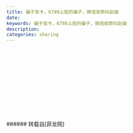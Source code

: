 ```yaml
---
title: 骗子卖卡，6789上班的骗子，微信收款叫赵曲
date: 
keywords: 骗子卖卡，6789上班的骗子，微信收款叫赵曲
description: 
categories: sharing
---
```

<td class="t_f" id="postmessage_2260492">

<br/>
<img alt="" border="0" class="zoom" data-cf-modified-bfe2676adac089fcf351a245-="" file="http://www.flw.ph/data/appbyme/upload/image/201811/12/SxLcgaQxe2WG.jpg" id="aimg_s3IX9" lazyloadthumb="1" onclick="" onmouseover="" src="http://www.flw.ph/data/appbyme/upload/image/201811/12/SxLcgaQxe2WG.jpg"/><br/>
<br/>
<img alt="" border="0" class="zoom" data-cf-modified-bfe2676adac089fcf351a245-="" file="http://www.flw.ph/data/appbyme/upload/image/201811/12/pFhRANa8nIkY.jpg" id="aimg_fbWx0" lazyloadthumb="1" onclick="" onmouseover="" src="http://www.flw.ph/data/appbyme/upload/image/201811/12/pFhRANa8nIkY.jpg"/><br/>
<br/>
<img alt="" border="0" class="zoom" data-cf-modified-bfe2676adac089fcf351a245-="" file="http://www.flw.ph/data/appbyme/upload/image/201811/12/wI5g4UtwgJTt.jpg" id="aimg_TA06a" lazyloadthumb="1" onclick="" onmouseover="" src="http://www.flw.ph/data/appbyme/upload/image/201811/12/wI5g4UtwgJTt.jpg"/><br/>
<br/>
<img alt="" border="0" class="zoom" data-cf-modified-bfe2676adac089fcf351a245-="" file="http://www.flw.ph/data/appbyme/upload/image/201811/12/liPeBPMM6Ue1.jpg" id="aimg_znwNT" lazyloadthumb="1" onclick="" onmouseover="" src="http://www.flw.ph/data/appbyme/upload/image/201811/12/liPeBPMM6Ue1.jpg"/><br/>
<br/>
<img alt="" border="0" class="zoom" data-cf-modified-bfe2676adac089fcf351a245-="" file="http://www.flw.ph/data/appbyme/upload/image/201811/12/OKyggJfyINEt.jpg" id="aimg_k2O4m" lazyloadthumb="1" onclick="" onmouseover="" src="http://www.flw.ph/data/appbyme/upload/image/201811/12/OKyggJfyINEt.jpg"/><br/>
<br/>
<img alt="" border="0" class="zoom" data-cf-modified-bfe2676adac089fcf351a245-="" file="http://www.flw.ph/data/appbyme/upload/image/201811/12/JRu02IwP0xJK.jpg" id="aimg_dEzQz" lazyloadthumb="1" onclick="" onmouseover="" src="http://www.flw.ph/data/appbyme/upload/image/201811/12/JRu02IwP0xJK.jpg"/><br/>
<br/>
<img alt="" border="0" class="zoom" data-cf-modified-bfe2676adac089fcf351a245-="" file="http://www.flw.ph/data/appbyme/upload/image/201811/12/q0qmsq9yhhAC.jpg" id="aimg_vi9Ks" lazyloadthumb="1" onclick="" onmouseover="" src="http://www.flw.ph/data/appbyme/upload/image/201811/12/q0qmsq9yhhAC.jpg"/><br/>
<br/>
<img alt="" border="0" class="zoom" data-cf-modified-bfe2676adac089fcf351a245-="" file="http://www.flw.ph/data/appbyme/upload/image/201811/12/bQq9gkLz7rVt.jpg" id="aimg_UhSiG" lazyloadthumb="1" onclick="" onmouseover="" src="http://www.flw.ph/data/appbyme/upload/image/201811/12/bQq9gkLz7rVt.jpg"/><br/>
<br/>
<img alt="" border="0" class="zoom" data-cf-modified-bfe2676adac089fcf351a245-="" file="http://www.flw.ph/data/appbyme/upload/image/201811/12/1dfhEhJqc3Yq.jpg" id="aimg_eqnMY" lazyloadthumb="1" onclick="" onmouseover="" src="http://www.flw.ph/data/appbyme/upload/image/201811/12/1dfhEhJqc3Yq.jpg"/><br/>
<br/>
<img alt="" border="0" class="zoom" data-cf-modified-bfe2676adac089fcf351a245-="" file="http://www.flw.ph/data/appbyme/upload/image/201811/12/WC8j3lrs95K5.jpg" id="aimg_O92y4" lazyloadthumb="1" onclick="" onmouseover="" src="http://www.flw.ph/data/appbyme/upload/image/201811/12/WC8j3lrs95K5.jpg"/><br/>
<br/>
</td>
###### 转载自[菲龙网]